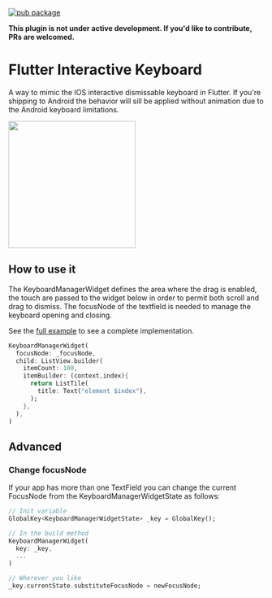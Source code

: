 [![pub package](https://img.shields.io/pub/v/flutter_interactive_keyboard.svg)](https://pub.dev/packages/flutter_interactive_keyboard)

**This plugin is not under active development. If you'd like to contribute, PRs are welcomed.**

# Flutter Interactive Keyboard
A way to mimic the IOS interactive dismissable keyboard in Flutter. 
If you're shipping to Android the behavior will sill be applied without animation due to the Android keyboard limitations.

<img src="https://github.com/mcrovero/flutter_interactive_keyboard/raw/master/assets/demo1.gif" width="250">

## How to use it
The KeyboardManagerWidget defines the area where the drag is enabled, the touch are passed to the widget below in order to permit both scroll and drag to dismiss.
The focusNode of the textfield is needed to manage the keyboard opening and closing. 

See the [full example](https://github.com/mcrovero/flutter_interactive_keyboard/blob/master/example/lib/main.dart) to see a complete implementation.
```dart
KeyboardManagerWidget(
  focusNode: _focusNode,
  child: ListView.builder(
    itemCount: 100,
    itemBuilder: (context,index){
      return ListTile(
        title: Text("element $index"),
      );
    },
  ),
)
```

## Advanced
### Change focusNode
If your app has more than one TextField you can change the current FocusNode from the KeyboardManagerWidgetState as follows:
```dart
// Init variable
GlobalKey<KeyboardManagerWidgetState> _key = GlobalKey();

// In the build method
KeyboardManagerWidget(
  key: _key,
  ...
)

// Wherever you like
_key.currentState.substituteFocusNode = newFocusNode;
```
